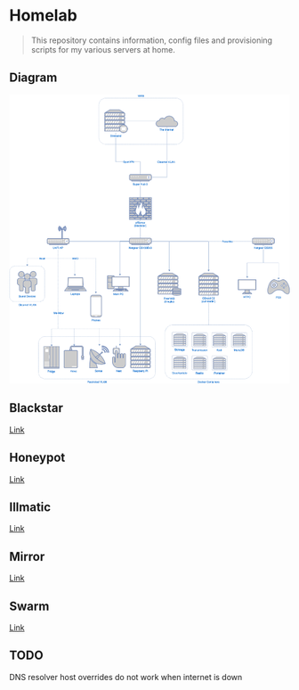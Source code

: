 # Homelab

> This repository contains information, config files and provisioning scripts for my various servers at home.

## Diagram

![Diagram](diagram/diagram.png)

## Blackstar

[Link](./blackstar)

## Honeypot

[Link](./honeypot)

## Illmatic

[Link](./swarm)

## Mirror

[Link](./swarm)

## Swarm

[Link](./swarm)

## TODO

DNS resolver host overrides do not work when internet is down
